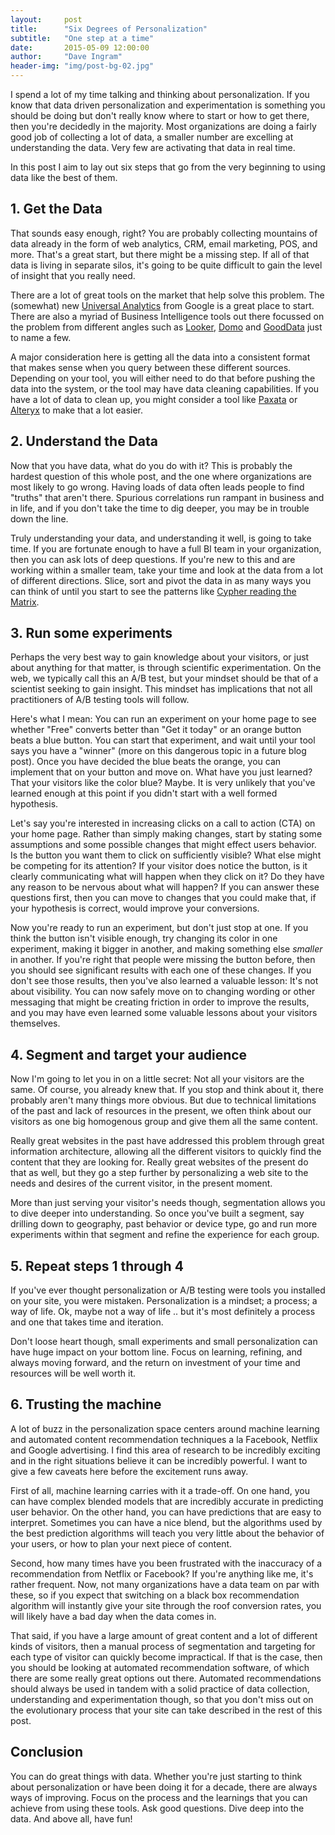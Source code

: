 ```yaml
---
layout:     post
title:      "Six Degrees of Personalization"
subtitle:   "One step at a time"
date:       2015-05-09 12:00:00
author:     "Dave Ingram"
header-img: "img/post-bg-02.jpg"
---
```


I spend a lot of my time talking and thinking about personalization. If you
know that data driven personalization and experimentation is something you
should be doing but don't really know where to start or how to get there, then
you're decidedly in the majority. Most organizations are doing a fairly good
job of collecting a lot of data, a smaller number are excelling at understanding
the data. Very few are activating that data in real time.

In this post I aim to lay out six steps that go from the very beginning to
using data like the best of them.

## 1. Get the Data
That sounds easy enough, right? You are probably collecting mountains of data
already in the form of web analytics, CRM, email marketing, POS, and more.
That's a great start, but there might be a missing step. If all of that data
is living in separate silos, it's going to be quite difficult to gain the
level of insight that you really need.

There are a lot of great tools on the market that help solve this problem. The
(somewhat) new [Universal Analytics](https://support.google.com/analytics/answer/2790010?hl=en) from Google is a great place to start. There are also a myriad of Business
Intelligence tools out there focussed on the problem from different angles
such as [Looker](http://looker.com), [Domo](http://domo.com) and
[GoodData](http://gooddata.com) just to name a few.

A major consideration here is getting all the data into a consistent format
that makes sense when you query between these different sources. Depending
on your tool, you will either need to do that before pushing the data into
the system, or the tool may have data cleaning capabilities. If you have a
lot of data to clean up, you might consider a tool like
[Paxata](http://paxata.com) or [Alteryx](http://alteryx.com) to make that a
lot easier.

## 2. Understand the Data
Now that you have data, what do you do with it? This is probably the hardest
question of this whole post, and the one where organizations are most likely
to go wrong. Having loads of data often leads people to find "truths" that
aren't there. Spurious correlations run rampant in business and in life, and
if you don't take the time to dig deeper, you may be in trouble down the line.

Truly understanding your data, and understanding it well, is going to take time.
If you are fortunate enough to have a full BI team in your organization, then
you can ask lots of deep questions. If you're new to this and are working
within a smaller team, take your time and look at the data from a lot of
different directions. Slice, sort and pivot the data in as many ways you can
think of until you start to see the patterns like [Cypher reading the Matrix](http://vignette4.wikia.nocookie.net/matrix/images/d/dc/Cypher_Talks_with_Neo.png/revision/latest?cb=20130215031028).

## 3. Run some experiments
Perhaps the very best way to gain knowledge about your visitors, or just about
anything for that matter, is through scientific experimentation. On the web,
we typically call this an A/B test, but your mindset should be that of a
scientist seeking to gain insight. This mindset has implications that not
all practitioners of A/B testing tools will follow.

Here's what I mean: You can run an experiment on your home page to see whether
"Free" converts better than "Get it today" or an orange button beats a blue
button. You can start that experiment, and wait until your tool says you have
a "winner" (more on this dangerous topic in a future blog post). Once you have
decided the blue beats the orange, you can implement that on your button and
move on. What have you just learned? That your visitors like the color blue?
Maybe. It is very unlikely that you've learned enough at this point if you
didn't start with a well formed hypothesis.

Let's say you're interested in increasing clicks on a call to action (CTA) on
your home page. Rather than simply making changes, start by stating some
assumptions and some possible changes that might effect users behavior. Is the
button you want them to click on sufficiently visible? What else might be
competing for its attention? If your visitor does notice the button, is it
clearly communicating what will happen when they click on it? Do they have any
reason to be nervous about what will happen? If you can answer these questions
first, then you can move to changes that you could make that, if your hypothesis
is correct, would improve your conversions.

Now you're ready to run an experiment, but don't just stop at one. If you think
the button isn't visible enough, try changing its color in one experiment,
making it bigger in another, and making something else _smaller_ in another.
If you're right that people were missing the button before, then you should
see significant results with each one of these changes. If you don't see those
results, then you've also learned a valuable lesson: It's not about visibility.
You can now safely move on to changing wording or other messaging that might
be creating friction in order to improve the results, and you may have even
learned some valuable lessons about your visitors themselves.

## 4. Segment and target your audience
Now I'm going to let you in on a little secret: Not all your visitors are the
same. Of course, you already knew that. If you stop and think about it, there
probably aren't many things more obvious. But due to technical limitations of
the past and lack of resources in the present, we often think about our visitors
as one big homogenous group and give them all the same content.

Really great websites in the past have addressed this problem through great
information architecture, allowing all the different visitors to quickly
find the content that they are looking for. Really great websites of the
present do that as well, but they go a step further by personalizing a web site
to the needs and desires of the current visitor, in the present moment.

More than just serving your visitor's needs though, segmentation allows you
to dive deeper into understanding. So once you've built a segment, say drilling
down to geography, past behavior or device type, go and run more experiments
within that segment and refine the experience for each group.

## 5. Repeat steps 1 through 4
If you've ever thought personalization or A/B testing were tools you installed
on your site, you were mistaken. Personalization is a mindset; a process; a
way of life. Ok, maybe not a way of life .. but it's most definitely a process
and one that takes time and iteration.

Don't loose heart though, small experiments and small personalization can have
huge impact on your bottom line. Focus on learning, refining, and always
moving forward, and the return on investment of your time and resources will
be well worth it.

## 6. Trusting the machine
A lot of buzz in the personalization space centers around machine learning and
automated content recommendation techniques a la Facebook, Netflix and Google
advertising. I find this area of research to be incredibly exciting and in the
right situations believe it can be incredibly powerful. I want to give a few
caveats here before the excitement runs away.

First of all, machine learning carries with it a trade-off. On one hand, you
can have complex blended models that are incredibly accurate in predicting user
behavior. On the other hand, you can have predictions that are easy to
interpret. Sometimes you can have a nice blend, but the algorithms used by
the best prediction algorithms will teach you very little about the behavior
of your users, or how to plan your next piece of content.

Second, how many times have you been frustrated with the inaccuracy of a
recommendation from Netflix or Facebook? If you're anything like me, it's
rather frequent. Now, not many organizations have a data team on par with
these, so if you expect that switching on a black box recommendation algorithm
will instantly give your site through the roof conversion rates, you will
likely have a bad day when the data comes in.

That said, if you have a large amount of great content and a lot of different
kinds of visitors, then a manual process of segmentation and targeting for
each type of visitor can quickly become impractical. If that is the case,
then you should be looking at automated recommendation software, of which there
are some really great options out there. Automated recommendations should always
be used in tandem with a solid practice of data collection, understanding and
experimentation though, so that you don't miss out on the evolutionary process
that your site can take described in the rest of this post.

## Conclusion
You can do great things with data. Whether you're just starting to think about
personalization or have been doing it for a decade, there are always ways of
improving. Focus on the process and the learnings that you can achieve from
using these tools. Ask good questions. Dive deep into the data. And above all,
have fun!
